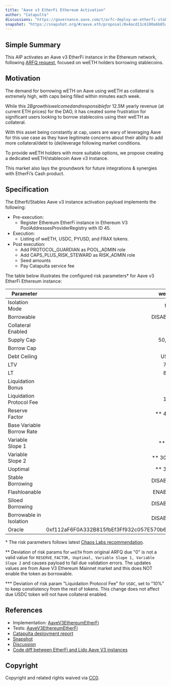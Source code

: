 ```yaml
---
title: "Aave v3 EtherFi Ethereum Activation"
author: "Catapulta"
discussions: "https://governance.aave.com/t/arfc-deploy-an-etherfi-stablecoin-aave-v3-instance/18440"
snapshot: "https://snapshot.org/#/aave.eth/proposal/0x4acd11c6100a6b85a553e21359f3720fa5cd4783a76c77857436ace134f88c05"
---
```


## Simple Summary

This AIP activates an Aave v3 EtherFi instance in the Ethereum network, following [ARFQ request](https://governance.aave.com/t/arfc-deploy-an-etherfi-stablecoin-aave-v3-instance/18440), focused on weETH holders borrowing stablecoins.

## Motivation

The demand for borrowing wETH on Aave using weETH as collateral is extremely high, with caps being filled within minutes each week.

While this $2B growth is welcomed and responsible for ~$12.5M yearly revenue (at current ETH prices) for the DAO, it has created some frustration for significant users looking to borrow stablecoins using their weETH as collateral.

With this asset being constantly at cap, users are wary of leveraging Aave for this use case as they have legitimate concerns about their ability to add more collateral/debt to (de)leverage following market conditions.

To provide weETH holders with more suitable options, we propose creating a dedicated weETH/stablecoin Aave v3 Instance.

This market also lays the groundwork for future integrations & synergies with EtherFi’s Cash product.

## Specification

The Etherfi/Stables Aave v3 instance activation payload implements the following:

- Pre-execution:
  - Register Ethereum EtherFi instance in Ethereum V3 PoolAddressesProviderRegistry with ID 45.
- Execution:
  - Listing of weETH, USDC, PYUSD, and FRAX tokens.
- Post execution:
  - Add PROTOCOL_GUARDIAN as POOL_ADMIN role
  - Add CAPS_PLUS_RISK_STEWARD as RISK_ADMIN role
  - Seed amounts
  - Pay Catapulta service fee

The table below illustrates the configured risk parameters\* for Aave v3 EtherFi Ethereum instance:

| Parameter                 |                                      weETH |                                       USDC |                                      PYUSD |                                       FRAX |
| ------------------------- | -----------------------------------------: | -----------------------------------------: | -----------------------------------------: | -----------------------------------------: |
| Isolation Mode            |                                      false |                                      false |                                      false |                                      false |
| Borrowable                |                                   DISABLED |                                    ENABLED |                                    ENABLED |                                    ENABLED |
| Collateral Enabled        |                                       true |                                      false |                                      false |                                      false |
| Supply Cap                |                                     50,000 |                                140,000,000 |                                 60,000,000 |                                 15,000,000 |
| Borrow Cap                |                                          0 |                                135,000,000 |                                 54,000,000 |                                 12,000,000 |
| Debt Ceiling              |                                      USD 0 |                                      USD 0 |                                      USD 0 |                                      USD 0 |
| LTV                       |                                       78 % |                                        0 % |                                        0 % |                                        0 % |
| LT                        |                                       81 % |                                        0 % |                                        0 % |                                        0 % |
| Liquidation Bonus         |                                        6 % |                                        0 % |                                        0 % |                                        0 % |
| Liquidation Protocol Fee  |                                       10 % |                                \*\*\* 10 % |                                       10 % |                                       10 % |
| Reserve Factor            |                                  \*\* 45 % |                                       10 % |                                       20 % |                                       20 % |
| Base Variable Borrow Rate |                                        0 % |                                        0 % |                                        0 % |                                        0 % |
| Variable Slope 1          |                                   \*\* 7 % |                                      6.5 % |                                      5.5 % |                                      5.5 % |
| Variable Slope 2          |                                 \*\* 300 % |                                       60 % |                                       80 % |                                       80 % |
| Uoptimal                  |                                  \*\* 35 % |                                       90 % |                                       90 % |                                       90 % |
| Stable Borrowing          |                                   DISABLED |                                   DISABLED |                                   DISABLED |                                   DISABLED |
| Flashloanable             |                                    ENABLED |                                    ENABLED |                                    ENABLED |                                    ENABLED |
| Siloed Borrowing          |                                   DISABLED |                                   DISABLED |                                   DISABLED |                                   DISABLED |
| Borrowable in Isolation   |                                   DISABLED |                                   DISABLED |                                   DISABLED |                                   DISABLED |
| Oracle                    | 0xf112aF6F0A332B815fbEf3Ff932c057E570b62d3 | 0x736bF902680e68989886e9807CD7Db4B3E015d3C | 0x150bAe7Ce224555D39AfdBc6Cb4B8204E594E022 | 0x45D270263BBee500CF8adcf2AbC0aC227097b036 |

\* The risk parameters follows latest [Chaos Labs recommendation](https://governance.aave.com/t/arfc-deploy-an-etherfi-stablecoin-aave-v3-instance/18440/10).

\*\* Deviation of risk params for `weETH` from original ARFQ due "0" is not a valid value for `RESERVE_FACTOR, Uoptimal, Variable Slope 1, Variable Slope 2` and causes payload to fail due validation errors. The updates values are from Aave V3 Ethereum Mainnet market and this does NOT enable the token as borrowable.

\*\*\* Deviation of risk param "Liquidation Protocol Fee" for `USDC`, set to "10%" to keep constistency from the rest of tokens. This change does not affect due USDC token will not have collateral enabled.

## References

- Implementation: [AaveV3EthereumEtherFi](https://github.com/bgd-labs/aave-proposals-v3/blob/main/src/20240902_AaveV3EthereumEtherFi_EtherFiEthereumActivation/AaveV3EthereumEtherFi_EtherFiEthereumActivation_20240902.sol)
- Tests: [AaveV3EthereumEtherFi](https://github.com/bgd-labs/aave-proposals-v3/blob/main/src/20240902_AaveV3EthereumEtherFi_EtherFiEthereumActivation/AaveV3EthereumEtherFi_EtherFiEthereumActivation_20240902.t.sol)
- [Catapulta deployment report](https://catapulta.sh/report/719c68e7-9829-455d-a580-b5c93b25812a)
- [Snapshot](https://snapshot.org/#/aave.eth/proposal/0x4acd11c6100a6b85a553e21359f3720fa5cd4783a76c77857436ace134f88c05)
- [Discussion](https://governance.aave.com/t/arfc-deploy-an-etherfi-stablecoin-aave-v3-instance/18440)
- [Code diff between EtherFi and Lido Aave V3 instances](https://diffy.org/diff/499d8ea81137d)

## Copyright

Copyright and related rights waived via [CC0](https://creativecommons.org/publicdomain/zero/1.0/).
